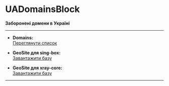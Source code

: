 # UADomainsBlock

**Заборонені домени в Україні**

---

- **Domains:**  
  [Переглянути список](https://raw.githubusercontent.com/MetalistPavlenko/UADomainsBlock/main/domains.txt)

- **GeoSite для sing-box:**  
  [Завантажити базу](https://raw.githubusercontent.com/MetalistPavlenko/UADomainsBlock/main/geosite.srs)

- **GeoSite для xray-core:**  
  [Завантажити базу](https://raw.githubusercontent.com/MetalistPavlenko/UADomainsBlock/main/geodomain.dat)

---

